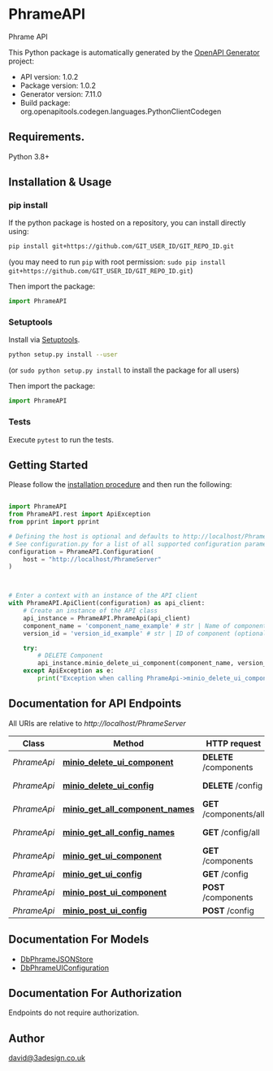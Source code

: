 # PhrameAPI
Phrame API

This Python package is automatically generated by the [OpenAPI Generator](https://openapi-generator.tech) project:

- API version: 1.0.2
- Package version: 1.0.2
- Generator version: 7.11.0
- Build package: org.openapitools.codegen.languages.PythonClientCodegen

## Requirements.

Python 3.8+

## Installation & Usage
### pip install

If the python package is hosted on a repository, you can install directly using:

```sh
pip install git+https://github.com/GIT_USER_ID/GIT_REPO_ID.git
```
(you may need to run `pip` with root permission: `sudo pip install git+https://github.com/GIT_USER_ID/GIT_REPO_ID.git`)

Then import the package:
```python
import PhrameAPI
```

### Setuptools

Install via [Setuptools](http://pypi.python.org/pypi/setuptools).

```sh
python setup.py install --user
```
(or `sudo python setup.py install` to install the package for all users)

Then import the package:
```python
import PhrameAPI
```

### Tests

Execute `pytest` to run the tests.

## Getting Started

Please follow the [installation procedure](#installation--usage) and then run the following:

```python

import PhrameAPI
from PhrameAPI.rest import ApiException
from pprint import pprint

# Defining the host is optional and defaults to http://localhost/PhrameServer
# See configuration.py for a list of all supported configuration parameters.
configuration = PhrameAPI.Configuration(
    host = "http://localhost/PhrameServer"
)



# Enter a context with an instance of the API client
with PhrameAPI.ApiClient(configuration) as api_client:
    # Create an instance of the API class
    api_instance = PhrameAPI.PhrameApi(api_client)
    component_name = 'component_name_example' # str | Name of component
    version_id = 'version_id_example' # str | ID of component (optional)

    try:
        # DELETE Component
        api_instance.minio_delete_ui_component(component_name, version_id=version_id)
    except ApiException as e:
        print("Exception when calling PhrameApi->minio_delete_ui_component: %s\n" % e)

```

## Documentation for API Endpoints

All URIs are relative to *http://localhost/PhrameServer*

Class | Method | HTTP request | Description
------------ | ------------- | ------------- | -------------
*PhrameApi* | [**minio_delete_ui_component**](docs/PhrameApi.md#minio_delete_ui_component) | **DELETE** /components | DELETE Component
*PhrameApi* | [**minio_delete_ui_config**](docs/PhrameApi.md#minio_delete_ui_config) | **DELETE** /config | DELETE config
*PhrameApi* | [**minio_get_all_component_names**](docs/PhrameApi.md#minio_get_all_component_names) | **GET** /components/all | Get all components
*PhrameApi* | [**minio_get_all_config_names**](docs/PhrameApi.md#minio_get_all_config_names) | **GET** /config/all | GET all configs
*PhrameApi* | [**minio_get_ui_component**](docs/PhrameApi.md#minio_get_ui_component) | **GET** /components | GET Components
*PhrameApi* | [**minio_get_ui_config**](docs/PhrameApi.md#minio_get_ui_config) | **GET** /config | GET config
*PhrameApi* | [**minio_post_ui_component**](docs/PhrameApi.md#minio_post_ui_component) | **POST** /components | POST component
*PhrameApi* | [**minio_post_ui_config**](docs/PhrameApi.md#minio_post_ui_config) | **POST** /config | POST config


## Documentation For Models

 - [DbPhrameJSONStore](docs/DbPhrameJSONStore.md)
 - [DbPhrameUIConfiguration](docs/DbPhrameUIConfiguration.md)


<a id="documentation-for-authorization"></a>
## Documentation For Authorization

Endpoints do not require authorization.


## Author

david@3adesign.co.uk


